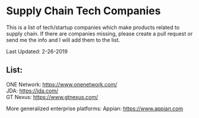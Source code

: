 # Supply Chain Tech Companies

This is a list of tech/startup companies which make products related to supply chain. If there are companies missing, please create a pull request or send me the info and I will add them to the list.

Last Updated: 2-26-2019

## List:<br/>
ONE Network: https://www.onenetwork.com/<br/>
JDA: https://jda.com/<br/>
GT Nexus: https://www.gtnexus.com/<br/>

More generalized enterprise platforms:
Appian: https://www.appian.com<br/>

